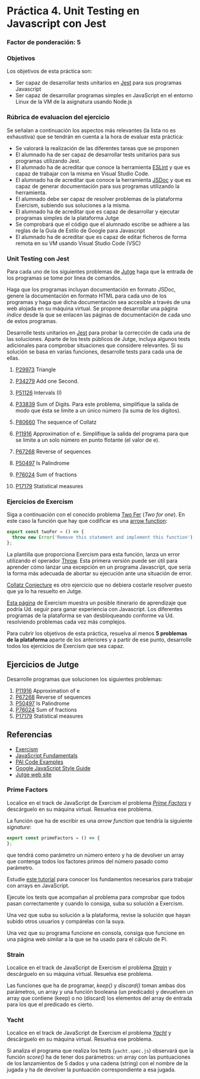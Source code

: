 # Práctica 4. Unit Testing en Javascript con Jest
### Factor de ponderación: 5

### Objetivos
Los objetivos de esta práctica son:
* Ser capaz de desarrollar tests unitarios en 
[Jest](https://jestjs.io/)
para sus programas Javascript
* Ser capaz de desarrollar programas simples en JavaScript en el entorno Linux de la VM de la asignatura usando
  Node.js

### Rúbrica de evaluacion del ejercicio
Se señalan a continuación los aspectos más relevantes (la lista no es exhaustiva)
que se tendrán en cuenta a la hora de evaluar esta práctica:
* Se valorará la realización de las diferentes tareas que se proponen
* El alumnado ha de ser capaz de desarrollar tests unitarios para sus programas utilizando Jest.
* El alumnado ha de acreditar que conoce la herramienta 
[ESLint](https://eslint.org/)
y que es capaz de trabajar con la misma en Visual Studio Code.
* El alumnado ha de acreditar que conoce la herramienta 
[JSDoc](https://jsdoc.app/)
y que es capaz de generar documentación para sus programas utilizando la herramienta.
* El alumnado debe ser capaz de resolver problemas de la plataforma Exercism, subiendo sus soluciones a la misma.
* El alumnado ha de acreditar que es capaz de desarrollar y ejecutar programas simples de la plataforma Jutge
* Se comprobará que el código que el alumnado escribe se adhiere a las reglas de la Guía de Estilo de Google
  para Javascript
* El alumnado ha de acreditar que es capaz de editar ficheros de forma remota en su VM usando Visual Studio
  Code (VSC)

### Unit Testing con Jest
Para cada uno de los siguientes problemas de 
[Jutge](https://jutge.org/)
haga que la entrada de los programas se tome por línea de comandos.

Haga que los programas incluyan documentación en formato JSDoc, genere la documentación en formato HTML para
cada uno de los programas y haga que dicha documentación sea accesible a través de una web alojada en su
máquina virtual.
Se propone desarrollar una página *índice* desde la que se enlacen las páginas de documentación de cada uno de
estos programas.

Desarrolle tests unitarios en 
[Jest](https://jestjs.io/)
para probar la corrección de cada una de las soluciones.
Aparte de los tests públicos de Jutge, incluya algunos tests adicionales para comprobar situaciones que
considere relevantes.
Si su solución se basa en varias funciones, desarrolle tests para cada una de ellas.

1. [P29973](https://jutge.org/problems/P29973) Triangle
2. [P34279](https://jutge.org/problems/P34279) Add one Second.
3. [P51126](https://jutge.org/problems/P51126) Intervals (I)
4. [P33839](https://jutge.org/problems/P33839) Sum of Digits. Para este problema, simplifique la salida de
modo que ésta se limite a un único número (la suma de los dígitos).
5. [P80660](https://jutge.org/problems/P80660) The sequence of Collatz

6. [P11916](https://jutge.org/problems/P11916_en) Approximation of e. Simplifique la salida del programa para
que se limite a un solo número en punto flotante (el valor de e).
7. [P67268](https://jutge.org/problems/P67268_en) Reverse of sequences
8. [P50497](https://jutge.org/problems/P50497_en) Is Palindrome
9. [P76024](https://jutge.org/problems/P76024_en) Sum of fractions
10. [P17179](https://jutge.org/problems/P17179_en) Statistical measures




### Ejercicios de Exercism
Siga a continuación con el conocido problema
[Two Fer](https://exercism.org/tracks/javascript/exercises/two-fer)
(*Two for one*).
En este caso la función que hay que codificar es una
[arrow function](https://javascript.info/arrow-functions-basics):
```js
export const twoFer = () => {
  throw new Error('Remove this statement and implement this function');
};
```

La plantilla que proporciona Exercism para esta función, lanza un error utilizando el operador
[Throw](https://javascript.info/try-catch#throw-operator).
Esta primera versión puede ser útil para aprender cómo lanzar una excepción en un programa Javascript, que
sería la forma más adecuada de abortar su ejecución ante una situación de error.

[Collatz Conjecture](https://exercism.org/tracks/javascript/exercises/collatz-conjecture)
es otro ejercicio que no debiera costarle resolver puesto que ya lo ha resuelto en Jutge.

[Esta página](https://exercism.org/tracks/javascript/concepts) 
de Exercism muestra un posible itinerario de aprendizaje que podría Ud. seguir para ganar experiencia con
Javascript.
Los diferentes programas de la plataforma se van desbloqueando conforme va Ud. resolviendo problemas cada vez
más complejos.

Para cubrir los objetivos de esta práctica, resuelva al menos **5 problemas de la plataforma** aparte de los
anteriores y a partir de ese punto, desarrolle todos los ejercicios de Exercism que sea capaz.

## Ejercicios de Jutge
Desarrolle programas que solucionen los siguientes problemas:

1. [P11916](https://jutge.org/problems/P11916_en) Approximation of e
2. [P67268](https://jutge.org/problems/P67268_en) Reverse of sequences
3. [P50497](https://jutge.org/problems/P50497_en) Is Palindrome
4. [P76024](https://jutge.org/problems/P76024_en) Sum of fractions
5. [P17179](https://jutge.org/problems/P17179_en) Statistical measures

## Referencias
* [Exercism](https://exercism.io/)
* [JavaScript Fundamentals](https://javascript.info/first-steps)
* [PAI Code Examples](https://github.com/ULL-ESIT-PAI-2021-2022/PAI-class-code-examples/tree/master/src)
* [Google JavaScript Style Guide](https://google.github.io/styleguide/jsguide.html)
* [Jutge web site](https://jutge.org/)


### Prime Factors
Localice en el track de JavaScript de Exercism el problema 
[*Prime Factors*](https://exercism.io/my/solutions/fce10654772240b3b22955cd5aeb855a)
y descárguelo en su máquina virtual. 
Resuelva ese problema. 

La función que ha de escribir es una *arrow function* que tendría la siguiente *signature*:

```js
export const primeFactors = () => {
};
```
que tendrá como parámetro un número entero y ha de devolver un array que contenga todos los factores primos del número pasado como parámetro.

Estudie
[este tutorial](https://javascript.info/array)
para conocer los fundamentos necesarios para trabajar con arrays en JavaScript. 

Ejecute los tests que acompañan al problema para comprobar que todos pasan correctamente y cuando lo consiga, suba su solución a Exercism.

Una vez que suba su solución a la plataforma, revise la solución que hayan subido otros usuarios y compárelas
con la suya.

Una vez que su programa funcione en consola, consiga que funcione en una página web similar a la que se ha usado para el cálculo de Pi. 

### Strain
Localice en el track de JavaScript de Exercism el problema 
[*Strain*](https://exercism.io/my/solutions/03d029e7331642fd8a15501eb1ae64bf)
y descárguelo en su máquina virtual. 
Resuelva ese problema. 

Las funciones que ha de programar, *keep()* y *discard()* toman ambas dos parámetros, un array 
y una función booleana (un predicado) y devuelven un array que contiene (keep) o no (discard) 
los elementos del array de entrada para los que el predicado es cierto.

### Yacht
Localice en el track de JavaScript de Exercism el problema 
[*Yacht*](https://exercism.io/my/solutions/5f2e1e4332fd419abf2ea365b05b4e3b)
y descárguelo en su máquina virtual. Resuelva ese problema. 

Si analiza el programa que realiza los tests (`yacht.spec.js`) observará que la función *score()* ha de tener dos parámetros: 
un array con las puntuaciones de los lanzamientos de 5 dados y una cadena (string) con el nombre de la jugada y ha de devolver 
la puntuación correspondiente a esa jugada.
